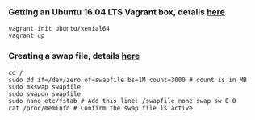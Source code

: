 ### Getting an Ubuntu 16.04 LTS Vagrant box, details [here](https://app.vagrantup.com/ubuntu/boxes/xenial64)
```
vagrant init ubuntu/xenial64
vagrant up
```
### Creating a swap file, details [here](https://digitizor.com/create-swap-file-ubuntu-linux/)
```
cd /
sudo dd if=/dev/zero of=swapfile bs=1M count=3000 # count is in MB
sudo mkswap swapfile
sudo swapon swapfile
sudo nano etc/fstab # Add this line: /swapfile none swap sw 0 0
cat /proc/meminfo # Confirm the swap file is active
```
